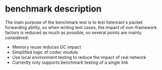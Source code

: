 # benchmark description
The main purpose of the benchmark test is to test listenrain's packet
forwarding ability, so when writing test cases, the impact of non-framework
factors is reduced as much as possible, so several points are mainly
considered:
- Memory reuse reduces GC impact
- Simplified logic of codec module
- Use local environment testing to reduce the impact of real network
- Currently only supports benchmark testing of a single link
